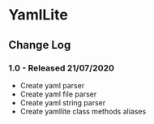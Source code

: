# YamlLite

## Change Log

### 1.0 - Released 21/07/2020

* Create yaml parser
* Create yaml file parser
* Create yaml string parser
* Create yamllite class methods aliases